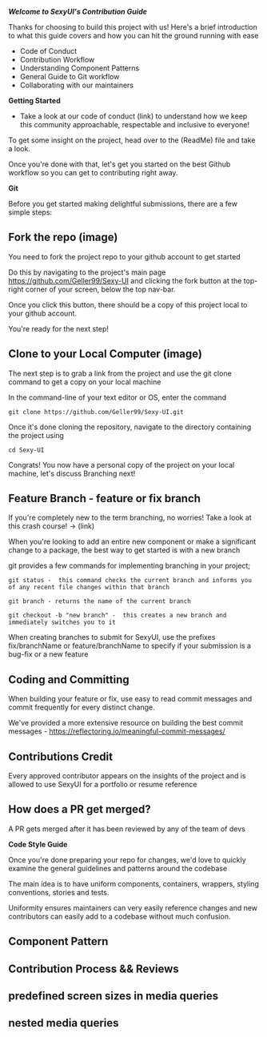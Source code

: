 

***Welcome to SexyUI's Contribution Guide***

Thanks for choosing to build this project with us! Here's a brief introduction to what this guide covers and how you can hit the ground running with ease


- Code of Conduct 
- Contribution Workflow
- Understanding Component Patterns
- General Guide to Git workflow
- Collaborating with our maintainers


**Getting Started**

- Take a look at our code of conduct (link) to understand how we keep this community approachable, respectable and inclusive to everyone!

To get some insight on the project, head over to the (ReadMe) file and take a look. 

Once you're done with that, let's get you started on the best Github workflow so you can get to contributing right away.



**Git**

Before you get started making delightful submissions, there are a few simple steps:

## Fork the repo (image)

You need to fork the project repo to your github account to get started

Do this by navigating to the project's main page https://github.com/Geller99/Sexy-UI and clicking the fork button at the top-right corner of your screen, below the top nav-bar.

Once you click this button, there should be a copy of this project local to your github account.

You're ready for the next step! 


## Clone to your Local Computer (image)

The next step is to grab a link from the project and use the git clone command to get a copy on your local machine

In the command-line of your text editor or OS, enter the command
``` 
git clone https://github.com/Geller99/Sexy-UI.git

```

Once it's done cloning the repository, navigate to the directory containing the project using

```
cd Sexy-UI

```

Congrats! You now have a personal copy of the project on your local machine, let's discuss Branching next!


## Feature Branch - feature or fix branch 
If you're completely new to the term branching, no worries! Take a look at this crash course! -> (link)


When you're looking to add an entire new component or make a significant change to a package, the best way to get started is with a new branch

git provides a few commands for implementing branching in your project;

```
git status -  this command checks the current branch and informs you of any recent file changes within that branch
```

```
git branch - returns the name of the current branch
```

```
git checkout -b "new branch" -  this creates a new branch and immediately switches you to it

```

When creating branches to submit for SexyUI, use the prefixes fix/branchName or feature/branchName to specify if your submission is a bug-fix or a new feature


## Coding and Committing

When building your feature or fix, use easy to read commit messages and commit frequently for every distinct change.

We've provided a more extensive resource on building the best commit messages -  https://reflectoring.io/meaningful-commit-messages/



## Contributions Credit

Every approved contributor appears on the insights of the project and is allowed to use SexyUI for a portfolio or resume reference


## How does a PR get merged? 

A PR gets merged after it has been reviewed by any of the team of devs 







**Code Style Guide**

Once you're done preparing your repo for changes, we'd love to quickly examine the general guidelines and patterns around the codebase

The main idea is to have uniform components, containers, wrappers, styling conventions, stories and tests. 

Uniformity ensures maintainers can very easily reference changes and new contributors can easily add to a codebase without much confusion.



## Component Pattern





## Contribution Process && Reviews






## predefined screen sizes in media queries

## nested media queries